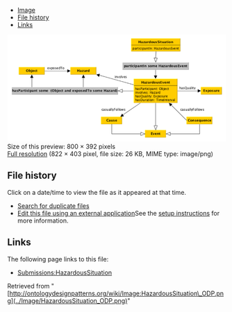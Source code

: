 * [Image](../Image/HazardousSituation_ODP.png#file)
* [File history](../Image/HazardousSituation_ODP.png#filehistory)
* [Links](../Image/HazardousSituation_ODP.png#filelinks)

[![Image:HazardousSituation ODP.png](../images/thumb/9/91/HazardousSituation_ODP.png/800px-HazardousSituation_ODP.png)](../images/9/91/HazardousSituation_ODP.png)  
Size of this preview: 800 × 392 pixels  
[Full resolution](../images/9/91/HazardousSituation_ODP.png)‎ (822 × 403 pixel, file size: 26 KB, MIME type: image/png)

## File history

Click on a date/time to view the file as it appeared at that time.



  
* [Search for duplicate files](http://ontologydesignpatterns.org/wiki/Special:FileDuplicateSearch/HazardousSituation_ODP.png "Special:FileDuplicateSearch/HazardousSituation ODP.png")
* [Edit this file using an external application](http://ontologydesignpatterns.org/wiki/index.php?title=Image:HazardousSituation_ODP.png&action=edit&externaledit=true&mode=file "Image:HazardousSituation ODP.png")See the [setup instructions](http://www.mediawiki.org/wiki/Manual:External_editors "http://www.mediawiki.org/wiki/Manual:External_editors") for more information.

## Links



The following page links to this file:


* [Submissions:HazardousSituation](../Submissions/HazardousSituation "Submissions:HazardousSituation")


Retrieved from "[http://ontologydesignpatterns.org/wiki/Image:HazardousSituation\_ODP.png](../Image/HazardousSituation_ODP.png)"